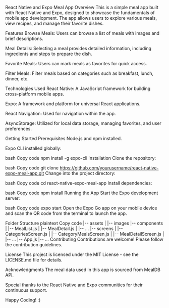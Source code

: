 React Native and Expo Meal App
Overview
This is a simple meal app built with React Native and Expo, designed to showcase the fundamentals of mobile app development. The app allows users to explore various meals, view recipes, and manage their favorite dishes.

Features
Browse Meals: Users can browse a list of meals with images and brief descriptions.

Meal Details: Selecting a meal provides detailed information, including ingredients and steps to prepare the dish.

Favorite Meals: Users can mark meals as favorites for quick access.

Filter Meals: Filter meals based on categories such as breakfast, lunch, dinner, etc.

Technologies Used
React Native: A JavaScript framework for building cross-platform mobile apps.

Expo: A framework and platform for universal React applications.

React Navigation: Used for navigation within the app.

AsyncStorage: Utilized for local data storage, managing favorites, and user preferences.

Getting Started
Prerequisites
Node.js and npm installed.

Expo CLI installed globally:

bash
Copy code
npm install -g expo-cli
Installation
Clone the repository:

bash
Copy code
git clone https://github.com/yourusername/react-native-expo-meal-app.git
Change into the project directory:

bash
Copy code
cd react-native-expo-meal-app
Install dependencies:

bash
Copy code
npm install
Running the App
Start the Expo development server:

bash
Copy code
expo start
Open the Expo Go app on your mobile device and scan the QR code from the terminal to launch the app.

Folder Structure
plaintext
Copy code
|-- assets
|   |-- images
|-- components
|   |-- MealList.js
|   |-- MealDetail.js
|   |-- ...
|-- screens
|   |-- CategoriesScreen.js
|   |-- CategoryMealsScreen.js
|   |-- MealDetailScreen.js
|   |-- ...
|-- App.js
|-- ...
Contributing
Contributions are welcome! Please follow the contribution guidelines.

License
This project is licensed under the MIT License - see the LICENSE.md file for details.

Acknowledgments
The meal data used in this app is sourced from MealDB API.

Special thanks to the React Native and Expo communities for their continuous support.

Happy Coding! :)
